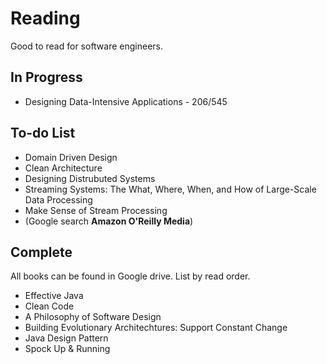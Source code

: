 # Reading
Good to read for software engineers.

## In Progress
- Designing Data-Intensive Applications - 206/545

## To-do List
  - Domain Driven Design
  - Clean Architecture
  - Designing Distrubuted Systems
  - Streaming Systems: The What, Where, When, and How of Large-Scale Data Processing
  - Make Sense of Stream Processing
  - (Google search **Amazon O'Reilly Media**)

## Complete
All books can be found in Google drive. List by read order.
- Effective Java
- Clean Code
- A Philosophy of Software Design
- Building Evolutionary Architechtures: Support Constant Change
- Java Design Pattern
- Spock Up & Running
